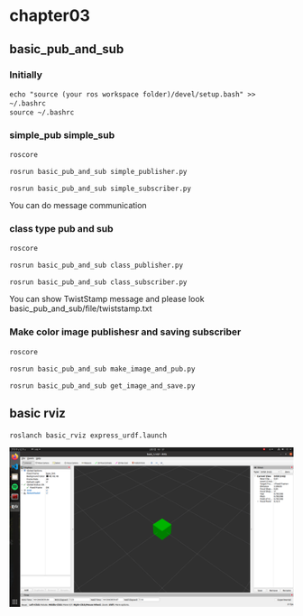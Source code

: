 # chapter03
## basic_pub_and_sub
### Initially
```
echo "source (your ros workspace folder)/devel/setup.bash" >> ~/.bashrc
source ~/.bashrc
```
### simple_pub simple_sub
```
roscore
```
```
rosrun basic_pub_and_sub simple_publisher.py
```
```
rosrun basic_pub_and_sub simple_subscriber.py
```
You can do message communication

### class type pub and sub
```
roscore
```
```
rosrun basic_pub_and_sub class_publisher.py
```
```
rosrun basic_pub_and_sub class_subscriber.py
```
You can show TwistStamp message and please look basic_pub_and_sub/file/twiststamp.txt

### Make color image publishesr and saving subscriber
```
roscore
```
```
rosrun basic_pub_and_sub make_image_and_pub.py
```
```
rosrun basic_pub_and_sub get_image_and_save.py
```


## basic rviz
```
roslanch basic_rviz express_urdf.launch
```
<img src="chapter03/img/image_1.png">
